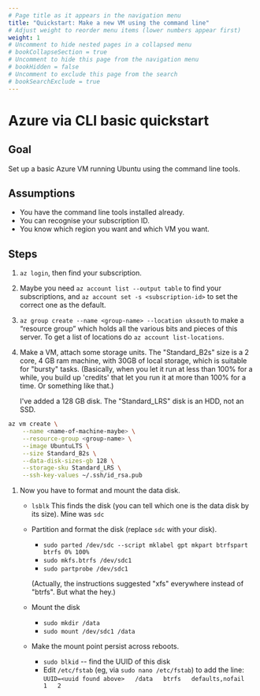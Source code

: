 ```yaml
---
# Page title as it appears in the navigation menu
title: "Quickstart: Make a new VM using the command line"
# Adjust weight to reorder menu items (lower numbers appear first)
weight: 1
# Uncomment to hide nested pages in a collapsed menu
# bookCollapseSection = true
# Uncomment to hide this page from the navigation menu
# bookHidden = false
# Uncomment to exclude this page from the search
# bookSearchExclude = true
---
```


# Azure via CLI basic quickstart

## Goal

Set up a basic Azure VM running Ubuntu using the command line tools.

## Assumptions

- You have the command line tools installed already.
- You can recognise your subscription ID.
- You know which region you want and which VM you want.

## Steps

1. `az login`, then find your subscription.
1. Maybe you need `az account list --output table` to find your subscriptions,
   and `az account set -s <subscription-id>` to set the correct one as the
   default.
1. `az group create --name <group-name> --location uksouth` to make a “resource
   group” which holds all the various bits and pieces of this server. To get a
   list of locations do `az account list-locations`.
1. Make a VM, attach some storage units. The "Standard_B2s" size is a 2 core, 4
   GB ram machine, with 30GB of local storage, which is suitable for "bursty"
   tasks. (Basically, when you let it run at less than 100% for a while, you
   build up 'credits' that let you run it at more than 100% for a time. Or
   something like that.)

   I've added a 128 GB disk. The "Standard_LRS" disk is an HDD, not an SSD.

```bash
az vm create \
    --name <name-of-machine-maybe> \
    --resource-group <group-name> \
    --image UbuntuLTS \
    --size Standard_B2s \
    --data-disk-sizes-gb 128 \
    --storage-sku Standard_LRS \
    --ssh-key-values ~/.ssh/id_rsa.pub
```

1. Now you have to format and mount the data disk.

   - `lsblk` This finds the disk (you can tell which one is the data disk by its
     size). Mine was `sdc`

   - Partition and format the disk (replace `sdc` with your disk).
     - `sudo parted /dev/sdc --script mklabel gpt mkpart btrfspart btrfs 0% 100%`
     - `sudo mkfs.btrfs /dev/sdc1`
     - `sudo partprobe /dev/sdc1`

     (Actually, the instructions suggested "xfs" everywhere instead of
     "btrfs". But what the hey.)

   - Mount the disk
     - `sudo mkdir /data`
     - `sudo mount /dev/sdc1 /data`

   - Make the mount point persist across reboots.
     - `sudo blkid` -- find the UUID of this disk
     - Edit `/etc/fstab` (eg, via `sudo nano /etc/fstab`) to add the line:
       `UUID=<uuid found above>   /data   btrfs   defaults,nofail   1   2`
